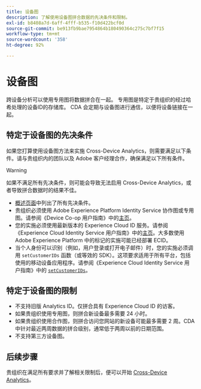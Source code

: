 ```yaml
---
title: 设备图
description: 了解使用设备图拼合数据的先决条件和限制。
exl-id: b8408a7d-6aff-4fff-b535-f10d422bcf0d
source-git-commit: be913fb9bae7954864b180490364c275c7bf7f15
workflow-type: tm+mt
source-wordcount: '358'
ht-degree: 92%

---
```


# 设备图

跨设备分析可以使用专用图将数据拼合在一起。 专用图是特定于贵组织的经过哈希处理的设备ID的存储库。 CDA 会定期与设备图进行通信，以便将设备链接在一起。

## 特定于设备图的先决条件

如果您打算使用设备图方法来实施 Cross-Device Analytics，则需要满足以下条件。请与贵组织内的团队以及 Adobe 客户经理合作，确保满足以下所有条件。

>[!WARNING]
>
>如果不满足所有先决条件，则可能会导致无法启用 Cross-Device Analytics，或者导致拼合数据时的结果不佳。

* [概述页面](overview.md)中列出了所有先决条件。
* 贵组织必须使用 Adobe Experience Platform Identity Service 协作图或专用图。请参阅《Device Co-op 用户指南》中的[主页](https://experienceleague.adobe.com/docs/device-co-op/using/home.html?lang=zh-Hans)。
* 您的实施必须使用最新版本的 Experience Cloud ID 服务。请参阅《Experience Cloud Identity Service 用户指南》中的[主页](https://experienceleague.adobe.com/docs/id-service/using/home.html?lang=zh-Hans)。大多数使用 Adobe Experience Platform 中的标记的实施可能已经部署 ECID。
* 当个人身份可以识别（例如，用户登录或打开电子邮件）时，您的实施必须调用 `setCustomerIDs` 函数（或等效的 SDK）。这项要求适用于所有平台，包括使用的移动设备应用程序。请参阅《Experience Cloud Identity Service 用户指南》中的 [`setCustomerIDs`](https://experienceleague.adobe.com/docs/id-service/using/id-service-api/methods/setcustomerids.html?lang=zh-Hans)。

## 特定于设备图的限制

* 不支持旧版 Analytics ID。仅拼合具有 Experience Cloud ID 的访客。
* 如果贵组织使用专用图，则拼合新设备最多需要 24 小时。
* 如果贵组织使用合作图，则拼合访问您网站的新设备可能最多需要 2 周。CDA 中针对最近两周数据的拼合级别，通常低于两周以前的日期范围。
* 不支持第三方设备图。

## 后续步骤

贵组织在满足所有要求并了解相关限制后，便可以开始 [Cross-Device Analytics](setup.md)。
